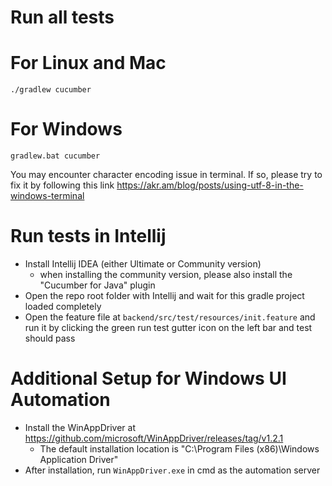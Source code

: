 # Run all tests

# For Linux and Mac

```shell
./gradlew cucumber
```

# For Windows

```shell
gradlew.bat cucumber
```

You may encounter character encoding issue in terminal. If so, please try to fix it by following this
link https://akr.am/blog/posts/using-utf-8-in-the-windows-terminal

# Run tests in Intellij

* Install Intellij IDEA (either Ultimate or Community version)
  * when installing the community version, please also install the "Cucumber for Java" plugin
* Open the repo root folder with Intellij and wait for this gradle project loaded completely
* Open the feature file at `backend/src/test/resources/init.feature` and run it by clicking the green run test gutter
  icon on the left bar and test should pass

# Additional Setup for Windows UI Automation

* Install the WinAppDriver at https://github.com/microsoft/WinAppDriver/releases/tag/v1.2.1
  * The default installation location is "C:\Program Files (x86)\Windows Application Driver"
* After installation, run `WinAppDriver.exe` in cmd as the automation server

